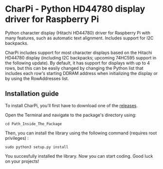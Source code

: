 # CharPi - Python HD44780 display driver for Raspberry Pi
Python character display (Hitachi HD44780) driver for Raspberry Pi with many features, such as automatic text alignment. Includes support for I2C backpacks.

CharPi includes support for most character displays based on the Hitachi HD44780 display (including I2C backpacks; upcoming 74HC595 support in the following update). By default, it has support for displays with up to 4 rows, but this can be easily changed by changing the Python list that includes each row's starting DDRAM address when initializing the display or by using the RowAddresses list.

## Installation guide
To install CharPi, you'll first have to download one of the [releases](https://github.com/iCMDgithub/CharPi/releases).

Open the Terminal and navigate to the package's directory using:
```
cd Path_Inside_The_Package
```
Then, you can install the library using the following command (requires root privileges) :
```
sudo python3 setup.py install
```
You succesfully installed the library. Now you can start coding. Good luck on your projects!
